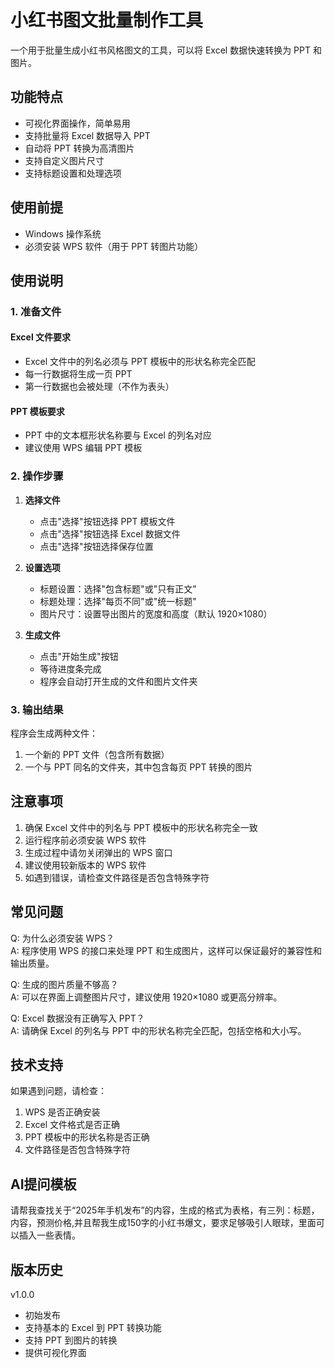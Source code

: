 # 小红书图文批量制作工具

一个用于批量生成小红书风格图文的工具，可以将 Excel 数据快速转换为 PPT 和图片。

## 功能特点

- 可视化界面操作，简单易用
- 支持批量将 Excel 数据导入 PPT
- 自动将 PPT 转换为高清图片
- 支持自定义图片尺寸
- 支持标题设置和处理选项

## 使用前提

- Windows 操作系统
- 必须安装 WPS 软件（用于 PPT 转图片功能）

## 使用说明

### 1. 准备文件

#### Excel 文件要求
- Excel 文件中的列名必须与 PPT 模板中的形状名称完全匹配
- 每一行数据将生成一页 PPT
- 第一行数据也会被处理（不作为表头）

#### PPT 模板要求
- PPT 中的文本框形状名称要与 Excel 的列名对应
- 建议使用 WPS 编辑 PPT 模板

### 2. 操作步骤

1. **选择文件**
   - 点击"选择"按钮选择 PPT 模板文件
   - 点击"选择"按钮选择 Excel 数据文件
   - 点击"选择"按钮选择保存位置

2. **设置选项**
   - 标题设置：选择"包含标题"或"只有正文"
   - 标题处理：选择"每页不同"或"统一标题"
   - 图片尺寸：设置导出图片的宽度和高度（默认 1920×1080）

3. **生成文件**
   - 点击"开始生成"按钮
   - 等待进度条完成
   - 程序会自动打开生成的文件和图片文件夹

### 3. 输出结果

程序会生成两种文件：
1. 一个新的 PPT 文件（包含所有数据）
2. 一个与 PPT 同名的文件夹，其中包含每页 PPT 转换的图片

## 注意事项

1. 确保 Excel 文件中的列名与 PPT 模板中的形状名称完全一致
2. 运行程序前必须安装 WPS 软件
3. 生成过程中请勿关闭弹出的 WPS 窗口
4. 建议使用较新版本的 WPS 软件
5. 如遇到错误，请检查文件路径是否包含特殊字符

## 常见问题

Q: 为什么必须安装 WPS？  
A: 程序使用 WPS 的接口来处理 PPT 和生成图片，这样可以保证最好的兼容性和输出质量。

Q: 生成的图片质量不够高？  
A: 可以在界面上调整图片尺寸，建议使用 1920×1080 或更高分辨率。

Q: Excel 数据没有正确写入 PPT？  
A: 请确保 Excel 的列名与 PPT 中的形状名称完全匹配，包括空格和大小写。

## 技术支持

如果遇到问题，请检查：
1. WPS 是否正确安装
2. Excel 文件格式是否正确
3. PPT 模板中的形状名称是否正确
4. 文件路径是否包含特殊字符

## AI提问模板
请帮我查找关于“2025年手机发布”的内容，生成的格式为表格，有三列：标题，内容，预测价格,并且帮我生成150字的小红书爆文，要求足够吸引人眼球，里面可以插入一些表情。

## 版本历史

v1.0.0
- 初始发布
- 支持基本的 Excel 到 PPT 转换功能
- 支持 PPT 到图片的转换
- 提供可视化界面 